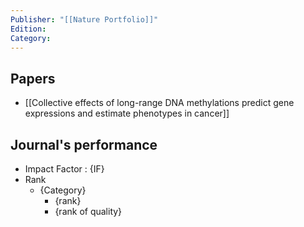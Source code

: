 ```yaml
---
Publisher: "[[Nature Portfolio]]"
Edition: 
Category:
---
```

## Papers
+ [[Collective effects of long-range DNA methylations predict gene expressions and estimate phenotypes in cancer]]
## Journal's performance 
+ Impact Factor : {IF}
+ Rank 
	+ {Category}
		+ {rank}
		+ {rank of quality}
